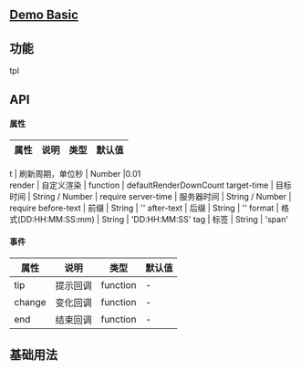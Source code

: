 ## [Demo Basic](https://wya-team.github.io/wya-vc/dist/web/__tpl__/basic.html)
## 功能
tpl

## API

#### 属性

属性 | 说明 | 类型 | 默认值
---|---|---|---

t | 刷新周期，单位秒 | Number	|0.01		
render | 自定义渲染 | function |		defaultRenderDownCount
target-time	| 目标时间 | String / Number |		require
server-time	| 服务器时间 | String / Number |	require	
before-text	| 前缀 | String |		''
after-text	| 后缀 | String | ''
format | 格式(DD:HH:MM:SS:mm) | String | 'DD:HH:MM:SS'
tag | 标签 | String | 'span'


#### 事件

属性 | 说明 | 类型 | 默认值
---|---|---|---
tip | 提示回调 | function | -
change | 变化回调 | function | -
end	| 结束回调 | function |	 -
			




## 基础用法

```jsx

```
